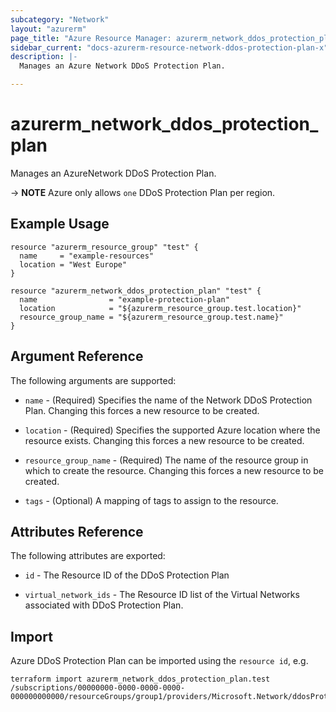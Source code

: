 ```yaml
---
subcategory: "Network"
layout: "azurerm"
page_title: "Azure Resource Manager: azurerm_network_ddos_protection_plan"
sidebar_current: "docs-azurerm-resource-network-ddos-protection-plan-x"
description: |-
  Manages an Azure Network DDoS Protection Plan.

---
```


# azurerm_network_ddos_protection_plan

Manages an AzureNetwork DDoS Protection Plan.

-> **NOTE** Azure only allows `one` DDoS Protection Plan per region.

## Example Usage

```hcl
resource "azurerm_resource_group" "test" {
  name     = "example-resources"
  location = "West Europe"
}

resource "azurerm_network_ddos_protection_plan" "test" {
  name                = "example-protection-plan"
  location            = "${azurerm_resource_group.test.location}"
  resource_group_name = "${azurerm_resource_group.test.name}"
}
```

## Argument Reference

The following arguments are supported:

* `name` - (Required) Specifies the name of the Network DDoS Protection Plan. Changing this forces a new resource to be created.

* `location` - (Required) Specifies the supported Azure location where the resource exists. Changing this forces a new resource to be created.

* `resource_group_name` - (Required) The name of the resource group in which to create the resource. Changing this forces a new resource to be created.

* `tags` - (Optional) A mapping of tags to assign to the resource.

## Attributes Reference

The following attributes are exported:

* `id` - The Resource ID of the DDoS Protection Plan

* `virtual_network_ids` - The Resource ID list of the Virtual Networks associated with DDoS Protection Plan.

## Import

Azure DDoS Protection Plan can be imported using the `resource id`, e.g.

```shell
terraform import azurerm_network_ddos_protection_plan.test /subscriptions/00000000-0000-0000-0000-000000000000/resourceGroups/group1/providers/Microsoft.Network/ddosProtectionPlans/testddospplan
```
